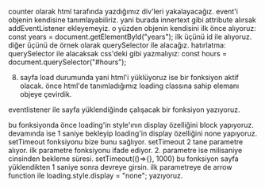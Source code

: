 counter olarak html tarafında yazdığımız div'leri yakalayacağız.
event'i objenin kendisine tanımlayabiliriz. yani burada innertext gibi attribute alırsak addEventListener ekleyemeyiz.
o yüzden objenin kendisini ilk önce alıyoruz:
const years = document.getElementById("years");
ilk üçünü id ile alıyoruz. diğer üçünü de örnek olarak querySelector ile alacağız.
hatırlatma: querySelector ile alacaksak css'deki gibi yazmalıyız: const hours = document.querySelector("#hours");

8. sayfa load durumunda yani html'i yüklüyoruz ise bir fonksiyon aktif olacak. 
önce html'de tanımladığımız loading classına sahip elemanı objeye çevirdik. 
<!-- const loading = document.querySelector(".loading"); -->
eventlistener ile sayfa yüklendiğinde çalışacak bir fonksiyon yazıyoruz. 

<!-- window.addEventListener("load",()=>{
    loading.style.display = "block";
    setTimeout(()=>{
        loading.style.display = "none";
    },1000);)  
}) 
-->
bu fonksiyonda önce loading'in style'ının display özelliğini block yapıyoruz. devamında ise 1 saniye bekleyip loading'in display özelliğini none yapıyoruz. setTimeout fonksiyonu bize bunu sağlıyor.
setTimeout 2 tane parametre alıyor. ilk parametre fonksiyonu ifade ediyor. 2. parametre ise milisaniye cinsinden bekleme süresi. setTimeout(()=>{}, 1000)  bu fonksiyon sayfa yüklendikten 1 saniye sonra devreye girsin. ilk parametreye de arrow function ile loading.style.display = "none"; yazıyoruz.